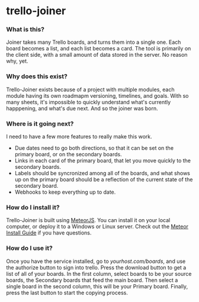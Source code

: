 # trello-joiner

### What is this?

Joiner takes many Trello boards, and turns them into a single one. Each board becomes a list, and each list becomes a card. The tool is primarily on the client side, with a small amount of data stored in the server. No reason why, yet.

### Why does this exist?

Trello-Joiner exists because of a project with multiple modules, each module having its own roadmapm versioning, timelines, and goals. With so many sheets, it's impossible to quickly understand what's currently happpening, and what's due next. And so the joiner was born. 

### Where is it going next? 

I need to have a few more features to really make this work. 
* Due dates need to go both directions, so that it can be set on the primary board, or on the secondary boards. 
* Links in each card of the primary board, that let you move quickly to the secondary boards.
* Labels should be syncronized among all of the boards, and what shows up on the primary board should be a reflection of the current state of the secondary board. 
* Webhooks to keep everything up to date. 

### How do I install it? 

Trello-Joiner is built using [MeteorJS](http://www.meteor.com). You can install it on your local computer, or deploy it to a Windows or Linux server. Check out the [Meteor Install Guide](https://www.meteor.com/install) if you have questions.

### How do I use it? 

Once you have the service installed, go to _yourhost.com/boards_, and use the authorize button to sign into trello. Press the download button to get a list of all of your boards. In the first column, select boards to be your source boards, the Secondary boards that feed the main board. Then select a single board in the second column, this will be your Primary board. Finally, press the last button to start the copying process.
